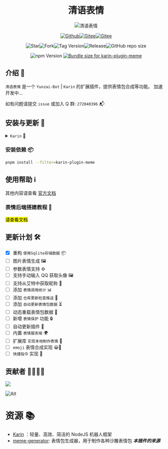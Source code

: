 # <h1 align="center">清语表情</h1>

<div align="center">
<img src="https://count.kjchmc.cn/get/@karin-plugin-meme?theme=moebooru" alt="清语表情">

<a href="https://github.com/ClarityJS/karin-plugin-meme"><img src="https://img.shields.io/badge/Github-清语表情-black?style=flat-square&logo=github" alt="Github"></a><a href="https://github.com/KarinJS/Karin"><img src="https://badgen.net/npm/v/node-karin" alt="Gitee"></a><a href="https://qm.qq.com/q/gBs8Ri3nIQ"><img src="https://img.shields.io/badge/group-272040396-blue" alt="Gitee"></a>

<img alt="Star" src="https://badgen.net/github/stars/ClarityJS/karin-plugin-meme"><img alt="Fork" src="https://badgen.net/github/forks/ClarityJS/karin-plugin-meme"><img alt="Tag Version" src="https://badgen.net/github/tag/ClarityJS/karin-plugin-meme"><img alt="Release" src="https://badgen.net/github/release/ClarityJS/karin-plugin-meme/stable"><img alt="GitHub repo size" src="https://img.shields.io/github/repo-size/ClarityJS/karin-plugin-meme">

<img src="https://badgen.net/npm/v/karin-plugin-meme" alt="npm Version">
<a href="https://pkg-size.dev/karin-plugin-meme@beta"><img src="https://pkg-size.dev/badge/bundle/1606131" title="Bundle size for karin-plugin-meme"></a>
</div>

## 介绍 📝
`清语表情` 是一个 `Yunzai-Bot` | `Karin` 的扩展插件，提供表情包合成等功能。
加速开发中...

如有问题请提交 `issue` 或加入 Q 群: `272040396` 📬

## 安装与更新 🔧

<details>
  <summary><code>Karin</code> 🤖</summary>
    <details>
    <summary>使用 <code>Github</code> 🐙</summary>

```bash
git clone --depth=1 -b build https://github.com/ClarityJS/karin-plugin-meme ./plugins/karin-plugin-meme/
```
  </details>

  <details>
    <summary>使用 <code>Github</code> 镜像 🌐</summary>

```bash
git clone --depth=1 -b build https://gh.wuliya.xin/https://github.com/ClarityJS/karin-plugin-meme ./plugins/karin-plugin-meme/
```

  </details>
    <details>
    <summary>使用 <code>包管理器</code> 📦</summary>

```bash
pnpm add karin-plugin-meme@latest -w
```

  </details>

  <details>
    <summary>使用 <code>Release</code> 🔨</summary>

在 [Release](https://github.com/ClarityJS/karin-plugin-meme/releases/latest) 页面下载`build.zip`最新版本，解压后修改文件夹名称为 `karin-plugin-meme` 然后放入 `plugins` 文件夹中即可使用。

    **虽然此方式能够使用，不利于后续升级，故不推荐使用 🔔**
  </details>
</details>

### 安装依赖 📦
```bash
pnpm install --filter=karin-plugin-meme
```

## 使用帮助 ℹ️
其他内容请查看 [官方文档](https://docs.wuliya.cn)

### 表情后端搭建教程 🌟
<mark>请查看文档</mark>

## 更新计划 🛠

- [x] 重构 `使用Sqlite存储数据` 📦
- [ ] 图片表情生成 🖼️
- [ ] 参数表情支持 ⚙️
- [ ] 支持手动输入 QQ 获取头像 🖼️
- [ ] 支持从艾特中获取昵称 👥
- [ ] 添加 `表情调用统计` 📊
- [ ] 添加 `仓库更新检查推送` 🔄
- [ ] 添加 `自动更新表情包数据` ⏳
- [ ] 动态重载表情包数据 🔄
- [ ] 新增 `表情保护` 功能 🔒
- [ ] 自动更新插件 🔧
- [ ] 内置 `表情服务端` 🌍
- [ ] 扩展库 `实现本地制作表情` 🎨
- [ ] `emoji` 表情合成实现 😀🌈
- [ ] `快捷指令` 实现 💟

## 贡献者 👨‍💻👩‍💻

<a href="https://github.com/ClarityJS/karin-plugin-meme/graphs/contributors">
  <img src="https://contrib.rocks/image?repo=ClarityJS/karin-plugin-meme" />
</a>

![Alt](https://repobeats.axiom.co/api/embed/73df3435008d412e567482e27446e9467c7f9007.svg "Repobeats analytics image")

# 资源 📚

- [Karin](https://github.com/KarinJS/Karin) ：轻量、高效、简洁的 NodeJS 机器人框架
- [meme-generator](https://github.com/MeetWq/meme-generator): 表情包生成器，用于制作各种沙雕表情包 ***本插件的来源***
